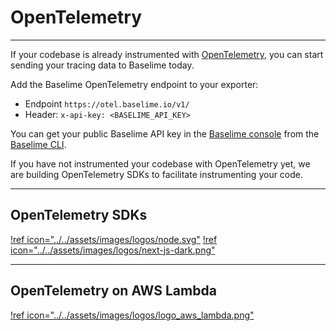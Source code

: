 # OpenTelemetry

---

If your codebase is already instrumented with [OpenTelemetry](https://opentelemetry.io/), you can start sending your tracing data to Baselime today.

Add the Baselime OpenTelemetry endpoint to your exporter:
- Endpoint `https://otel.baselime.io/v1/`
- Header: `x-api-key: <BASELIME_API_KEY>` 

You can get your public Baselime API key in the [Baselime console](https://console.baselime.io) from the [Baselime CLI](../../cli/install.md).

If you have not instrumented your codebase with OpenTelemetry yet, we are building OpenTelemetry SDKs to facilitate instrumenting your code.

---

## OpenTelemetry SDKs

[!ref icon="../../assets/images/logos/node.svg"](./node.js.md)
[!ref icon="../../assets/images/logos/next-js-dark.png"](./next.js.md)

---

## OpenTelemetry on AWS Lambda
[!ref icon="../../assets/images/logos/logo_aws_lambda.png"](./aws-lambda/node.js.md)

